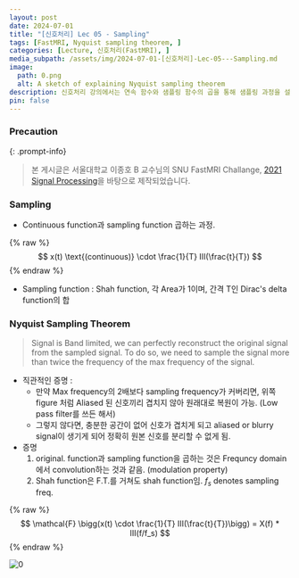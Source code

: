 ```yaml
---
layout: post
date: 2024-07-01
title: "[신호처리] Lec 05 - Sampling"
tags: [FastMRI, Nyquist sampling theorem, ]
categories: [Lecture, 신호처리(FastMRI), ]
media_subpath: /assets/img/2024-07-01-[신호처리]-Lec-05---Sampling.md
image:
  path: 0.png
  alt: A sketch of explaining Nyquist sampling theorem
description: 신호처리 강의에서는 연속 함수와 샘플링 함수의 곱을 통해 샘플링 과정을 설명하고, 나이퀴스트 샘플링 정리에 따라 신호의 최대 주파수의 두 배 이상으로 샘플링해야 원래 신호를 완벽하게 복원할 수 있음을 강조합니다. 샤 함수와 주파수 도메인에서의 컨볼루션 개념도 다루어집니다.
pin: false
---
```



### Precaution


{: .prompt-info}


> 본 게시글은 서울대학교 이종호 B 교수님의 SNU FastMRI Challange, [2021 Signal Processing](https://www.youtube.com/playlist?list=PLZjIfJn3RN8si1ohhmSoWgH4VYLPwIW84)을 바탕으로 제작되었습니다.


### Sampling

- Continuous function과 sampling function 곱하는 과정.

{% raw %}
$$
x(t) \text{(continuous)} \cdot \frac{1}{T} III(\frac{t}{T})
$$
{% endraw %}

- Sampling function : Shah function, 각 Area가 1이며, 간격 T인 Dirac's delta function의 합

### Nyquist Sampling Theorem


> Signal is Band limited, we can perfectly reconstruct the original signal from the sampled signal. To do so, we need to sample the signal more than twice the frequency of the max frequency of the signal.

- 직관적인 증명 :
	- 만약 Max frequency의 2배보다 sampling frequency가 커버리면, 위쪽 figure 처럼 Aliased 된 신호끼리 겹치지 않아 원래대로 복원이 가능. (Low pass filter를 쓰든 해서)
	- 그렇지 않다면, 충분한 공간이 없어 신호가 겹치게 되고 aliased or blurry signal이 생기게 되어 정확히 원본 신호를 분리할 수 없게 됨.
- 증명
	1. original. function과 sampling function을 곱하는 것은 Frequncy domain에서 convolution하는 것과 같음. (modulation property)
	2. Shah function은 F.T.를 거쳐도 shah function임.
	$f_s$ denotes sampling freq.

{% raw %}
$$
\mathcal{F} \bigg(x(t) \cdot \frac{1}{T} III(\frac{t}{T})\bigg) = X(f) * III(f/f_s)
$$
{% endraw %}


![0](/0.png)



<script>
  window.MathJax = {
    tex: {
      macros: {
        R: "\\mathbb{R}",
        N: "\\mathbb{N}",
        Z: "\\mathbb{Z}",
        Q: "\\mathbb{Q}",
        C: "\\mathbb{C}",
        proj: "\\operatorname{proj}",
        rank: "\\operatorname{rank}",
        im: "\\operatorname{im}",
        dom: "\\operatorname{dom}",
        codom: "\\operatorname{codom}",
        argmax: "\\operatorname*{arg\,max}",
        argmin: "\\operatorname*{arg\,min}",
        "\\{": "\\lbrace",
        "\\}": "\\rbrace",
        sub: "\\subset",
        sup: "\\supset",
        sube: "\\subseteq",
        supe: "\\supseteq"
      },
      tags: "ams",
      strict: false, 
      inlineMath: [["$", "$"], ["\\(", "\\)"]],
      displayMath: [["$$", "$$"], ["\\[", "\\]"]]
    },
    options: {
      skipHtmlTags: ["script", "noscript", "style", "textarea", "pre"]
    }
  };
</script>
<script async src="https://cdn.jsdelivr.net/npm/mathjax@3/es5/tex-mml-chtml.js"></script>

